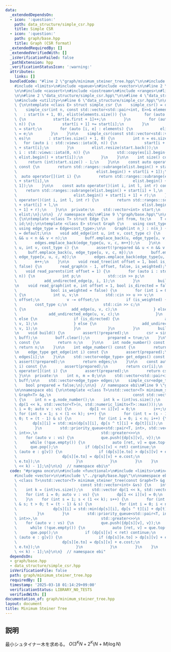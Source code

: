 ```yaml
---
data:
  _extendedDependsOn:
  - icon: ':question:'
    path: data_structure/simple_csr.hpp
    title: Simple CSR
  - icon: ':question:'
    path: graph/base.hpp
    title: Graph (CSR format)
  _extendedRequiredBy: []
  _extendedVerifiedWith: []
  _isVerificationFailed: false
  _pathExtension: hpp
  _verificationStatusIcon: ':warning:'
  attributes:
    links: []
  bundledCode: "#line 2 \"graph/minimum_steiner_tree.hpp\"\n\n#include <functional>\n\
    #include <limits>\n#include <queue>\n#include <vector>\n\n#line 2 \"graph/base.hpp\"\
    \n\n#include <cassert>\n#include <iostream>\n#include <ranges>\n#line 7 \"graph/base.hpp\"\
    \n\n#line 2 \"data_structure/simple_csr.hpp\"\n\n#line 4 \"data_structure/simple_csr.hpp\"\
    \n#include <utility>\n#line 6 \"data_structure/simple_csr.hpp\"\n\nnamespace ebi\
    \ {\n\ntemplate <class E> struct simple_csr {\n    simple_csr() = default;\n\n\
    \    simple_csr(int n, const std::vector<std::pair<int, E>>& elements)\n     \
    \   : start(n + 1, 0), elist(elements.size()) {\n        for (auto e : elements)\
    \ {\n            start[e.first + 1]++;\n        }\n        for (auto i : std::views::iota(0,\
    \ n)) {\n            start[i + 1] += start[i];\n        }\n        auto counter\
    \ = start;\n        for (auto [i, e] : elements) {\n            elist[counter[i]++]\
    \ = e;\n        }\n    }\n\n    simple_csr(const std::vector<std::vector<E>>&\
    \ es)\n        : start(es.size() + 1, 0) {\n        int n = es.size();\n     \
    \   for (auto i : std::views::iota(0, n)) {\n            start[i + 1] = (int)es[i].size()\
    \ + start[i];\n        }\n        elist.resize(start.back());\n        for (auto\
    \ i : std::views::iota(0, n)) {\n            std::copy(es[i].begin(), es[i].end(),\
    \ elist.begin() + start[i]);\n        }\n    }\n\n    int size() const {\n   \
    \     return (int)start.size() - 1;\n    }\n\n    const auto operator[](int i)\
    \ const {\n        return std::ranges::subrange(elist.begin() + start[i],\n  \
    \                                   elist.begin() + start[i + 1]);\n    }\n  \
    \  auto operator[](int i) {\n        return std::ranges::subrange(elist.begin()\
    \ + start[i],\n                                     elist.begin() + start[i +\
    \ 1]);\n    }\n\n    const auto operator()(int i, int l, int r) const {\n    \
    \    return std::ranges::subrange(elist.begin() + start[i] + l,\n            \
    \                         elist.begin() + start[i + 1] + r);\n    }\n    auto\
    \ operator()(int i, int l, int r) {\n        return std::ranges::subrange(elist.begin()\
    \ + start[i] + l,\n                                     elist.begin() + start[i\
    \ + 1] + r);\n    }\n\n  private:\n    std::vector<int> start;\n    std::vector<E>\
    \ elist;\n};\n\n}  // namespace ebi\n#line 9 \"graph/base.hpp\"\n\nnamespace ebi\
    \ {\n\ntemplate <class T> struct Edge {\n    int from, to;\n    T cost;\n    int\
    \ id;\n};\n\ntemplate <class E> struct Graph {\n    using cost_type = E;\n   \
    \ using edge_type = Edge<cost_type>;\n\n    Graph(int n_) : n(n_) {}\n\n    Graph()\
    \ = default;\n\n    void add_edge(int u, int v, cost_type c) {\n        assert(!prepared\
    \ && u < n && v < n);\n        buff.emplace_back(u, edge_type{u, v, c, m});\n\
    \        edges.emplace_back(edge_type{u, v, c, m++});\n    }\n\n    void add_undirected_edge(int\
    \ u, int v, cost_type c) {\n        assert(!prepared && u < n && v < n);\n   \
    \     buff.emplace_back(u, edge_type{u, v, c, m});\n        buff.emplace_back(v,\
    \ edge_type{v, u, c, m});\n        edges.emplace_back(edge_type{u, v, c, m});\n\
    \        m++;\n    }\n\n    void read_tree(int offset = 1, bool is_weighted =\
    \ false) {\n        read_graph(n - 1, offset, false, is_weighted);\n    }\n\n\
    \    void read_parents(int offset = 1) {\n        for (auto i : std::views::iota(1,\
    \ n)) {\n            int p;\n            std::cin >> p;\n            p -= offset;\n\
    \            add_undirected_edge(p, i, 1);\n        }\n        build();\n    }\n\
    \n    void read_graph(int e, int offset = 1, bool is_directed = false,\n     \
    \               bool is_weighted = false) {\n        for (int i = 0; i < e; i++)\
    \ {\n            int u, v;\n            std::cin >> u >> v;\n            u -=\
    \ offset;\n            v -= offset;\n            if (is_weighted) {\n        \
    \        cost_type c;\n                std::cin >> c;\n                if (is_directed)\
    \ {\n                    add_edge(u, v, c);\n                } else {\n      \
    \              add_undirected_edge(u, v, c);\n                }\n            }\
    \ else {\n                if (is_directed) {\n                    add_edge(u,\
    \ v, 1);\n                } else {\n                    add_undirected_edge(u,\
    \ v, 1);\n                }\n            }\n        }\n        build();\n    }\n\
    \n    void build() {\n        assert(!prepared);\n        csr = simple_csr<edge_type>(n,\
    \ buff);\n        buff.clear();\n        prepared = true;\n    }\n\n    int size()\
    \ const {\n        return n;\n    }\n\n    int node_number() const {\n       \
    \ return n;\n    }\n\n    int edge_number() const {\n        return m;\n    }\n\
    \n    edge_type get_edge(int i) const {\n        assert(prepared);\n        return\
    \ edges[i];\n    }\n\n    std::vector<edge_type> get_edges() const {\n       \
    \ assert(!prepared);\n        return edges;\n    }\n\n    const auto operator[](int\
    \ i) const {\n        assert(prepared);\n        return csr[i];\n    }\n    auto\
    \ operator[](int i) {\n        assert(prepared);\n        return csr[i];\n   \
    \ }\n\n  private:\n    int n, m = 0;\n\n    std::vector<std::pair<int, edge_type>>\
    \ buff;\n\n    std::vector<edge_type> edges;\n    simple_csr<edge_type> csr;\n\
    \    bool prepared = false;\n};\n\n}  // namespace ebi\n#line 9 \"graph/minimum_steiner_tree.hpp\"\
    \n\nnamespace ebi {\n\ntemplate <class T>\nstd::vector<T> minimum_steiner_tree(const\
    \ Graph<T> &g,\n                                    const std::vector<int> &vs)\
    \ {\n    int n = g.node_number();\n    int k = (int)vs.size();\n    std::vector\
    \ dp(1 << k, std::vector<T>(n, std::numeric_limits<T>::max()));\n    for (int\
    \ i = 0; auto v : vs) {\n        dp[1 << i][v] = 0;\n        i++;\n    }\n   \
    \ for (int s = 1; s < (1 << k); s++) {\n        for (int t = (s - 1) & s; t >\
    \ 0; t = (t - 1) & s) {\n            for (int i = 0; i < n; i++) {\n         \
    \       dp[s][i] = std::min(dp[s][i], dp[s ^ t][i] + dp[t][i]);\n            }\n\
    \        }\n        std::priority_queue<std::pair<T, int>, std::vector<std::pair<T,\
    \ int>>,\n                            std::greater<>>\n            que;\n    \
    \    for (auto v : vs) {\n            que.push({dp[s][v], v});\n        }\n  \
    \      while (!que.empty()) {\n            auto [ret, v] = que.top();\n      \
    \      que.pop();\n            if (dp[s][v] < ret) continue;\n            for\
    \ (auto e : g[v]) {\n                if (dp[s][e.to] > dp[s][v] + e.cost) {\n\
    \                    dp[s][e.to] = dp[s][v] + e.cost;\n                    que.push({dp[s][e.to],\
    \ e.to});\n                }\n            }\n        }\n    }\n    return dp[(1\
    \ << k) - 1];\n}\n\n}  // namespace ebi\n"
  code: "#pragma once\n\n#include <functional>\n#include <limits>\n#include <queue>\n\
    #include <vector>\n\n#include \"../graph/base.hpp\"\n\nnamespace ebi {\n\ntemplate\
    \ <class T>\nstd::vector<T> minimum_steiner_tree(const Graph<T> &g,\n        \
    \                            const std::vector<int> &vs) {\n    int n = g.node_number();\n\
    \    int k = (int)vs.size();\n    std::vector dp(1 << k, std::vector<T>(n, std::numeric_limits<T>::max()));\n\
    \    for (int i = 0; auto v : vs) {\n        dp[1 << i][v] = 0;\n        i++;\n\
    \    }\n    for (int s = 1; s < (1 << k); s++) {\n        for (int t = (s - 1)\
    \ & s; t > 0; t = (t - 1) & s) {\n            for (int i = 0; i < n; i++) {\n\
    \                dp[s][i] = std::min(dp[s][i], dp[s ^ t][i] + dp[t][i]);\n   \
    \         }\n        }\n        std::priority_queue<std::pair<T, int>, std::vector<std::pair<T,\
    \ int>>,\n                            std::greater<>>\n            que;\n    \
    \    for (auto v : vs) {\n            que.push({dp[s][v], v});\n        }\n  \
    \      while (!que.empty()) {\n            auto [ret, v] = que.top();\n      \
    \      que.pop();\n            if (dp[s][v] < ret) continue;\n            for\
    \ (auto e : g[v]) {\n                if (dp[s][e.to] > dp[s][v] + e.cost) {\n\
    \                    dp[s][e.to] = dp[s][v] + e.cost;\n                    que.push({dp[s][e.to],\
    \ e.to});\n                }\n            }\n        }\n    }\n    return dp[(1\
    \ << k) - 1];\n}\n\n}  // namespace ebi"
  dependsOn:
  - graph/base.hpp
  - data_structure/simple_csr.hpp
  isVerificationFile: false
  path: graph/minimum_steiner_tree.hpp
  requiredBy: []
  timestamp: '2025-03-18 01:14:29+09:00'
  verificationStatus: LIBRARY_NO_TESTS
  verifiedWith: []
documentation_of: graph/minimum_steiner_tree.hpp
layout: document
title: Minimum Steiner Tree
---
```


## 説明

最小シュタイナー木を求める。 $O(3^K N + 2^K (N + M) \log{N})$